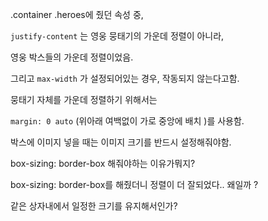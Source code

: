 .container .heroes에 줬던 속성 중,

`justify-content` 는 영웅 뭉태기의 가운데 정렬이 아니라,

영웅 박스들의 가운데 정렬이었음.

그리고 `max-width` 가 설정되어있는 경우, 작동되지 않는다고함.

뭉태기 자체를 가운데 정렬하기 위해서는

`margin: 0 auto` (위아래 여백없이 가로 중앙에 배치 )를 사용함.

박스에 이미지 넣을 때는 이미지 크기를 반드시 설정해줘야함.

box-sizing: border-box 해줘야하는 이유가뭐지?

box-sizing: border-box를 해줬더니 정렬이 더 잘되었다.. 왜일까 ? 

같은 상자내에서 일정한 크기를 유지해서인가?
